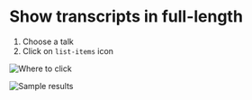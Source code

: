 # Show transcripts in full-length

1. Choose a talk
2. Click on `list-items` icon

![Where to click](https://gyazo.com/db4463b56e8a2dbd6757712bf1449991.png)

![Sample results](https://gyazo.com/701716942758b855ff0866dc534e98c2.png)

